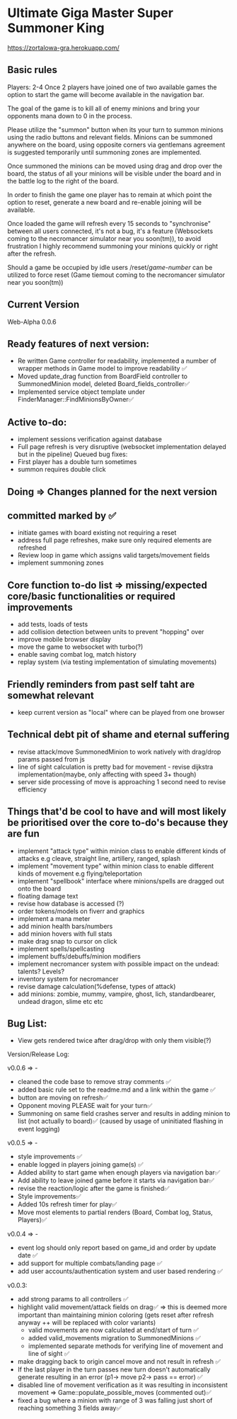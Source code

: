 # Ultimate Giga Master Super Summoner King

https://zortalowa-gra.herokuapp.com/

## Basic rules ##
Players: 2-4
Once 2 players have joined one of two available games the option to start the game will become available in the navigation bar.

The goal of the game is to kill all of enemy minions and bring your opponents mana down to 0 in the process.

Please utilize the "summon" button when its your turn to summon minions using the radio buttons and relevant fields. Minions can be summoned anywhere on the board, using opposite corners via gentlemans agreement is suggested temporarily until summoning zones are implemented.

Once summoned the minions can be moved using drag and drop over the board, the status of all your minions will be visible under the board and in the battle log to the right of the board.

In order to finish the game one player has to remain at which point the option to reset, generate a new board and re-enable joining will be available.

Once loaded the game will refresh every 15 seconds to "synchronise" between all users connected, it's not a bug, it's a feature (Websockets coming to the necromancer simulator near you soon(tm)), to avoid frustration I highly recommend summoning your minions quickly or right after the refresh.

Should a game be occupied by idle users /reset/*game-number* can be utilized to force reset (Game tiemout coming to the necromancer simulator near you soon(tm))

## Current Version
Web-Alpha 0.0.6

## Ready features of next version:
 - Re written Game controller for readability, implemented a number of wrapper methods in Game model to improve readability ✅
 - Moved update_drag function from BoardField controller to SummonedMinion model, deleted Board_fields_controller✅
 - Implemented service object template under FinderManager::FindMinionsByOwner✅

## Active to-do:
- implement sessions verification against database
- Full page refresh is very disruptive (websocket implementation delayed but in the pipeline)
Queued bug fixes:
- First player has a double turn sometimes
- summon requires double click

## Doing => Changes planned for the next version
committed marked by ✅
---
- initiate games with board existing not requiring a reset
- address full page refreshes, make sure only required elements are refreshed
- Review loop in game which assigns valid targets/movement fields
- implement summoning zones



## Core function to-do list => missing/expected core/basic functionalities or required improvements
- add tests, loads of tests
- add collision detection between units to prevent "hopping" over
- improve mobile browser display
- move the game to websocket with turbo(?)
- enable saving combat log, match history
- replay system (via testing implementation of simulating movements)


## Friendly reminders from past self taht are somewhat relevant
- keep current version as "local" where can be played from one browser


## Technical debt pit of shame and eternal suffering
- revise attack/move SummonedMinion to work natively with drag/drop params passed from js
- line of sight calculation is pretty bad for movement - revise dijkstra implementation(maybe, only affecting with speed 3+ though)
- server side processing of move is approaching 1 second need to revise efficiency

## Things that'd be cool to have and will most likely be prioritised over the core to-do's because they are fun
- implement "attack type" within minion class to enable different kinds of attacks e.g cleave, straight line, artillery, ranged, splash
- implement "movement type" within minion class to enable different kinds of movement e.g flying/teleportation
- implement "spellbook" interface where minions/spells are dragged out onto the board
- floating damage text
- revise how database is accessed (?)
- order tokens/models on fiverr and graphics
- implement a mana meter
- add minion health bars/numbers
- add minion hovers with full stats
- make drag snap to cursor on click
- implement spells/spellcasting
- implement buffs/debuffs/minion modifiers
- implement necromancer system with possible impact on the undead: talents? Levels?
- inventory system for necromancer
- revise damage calculation(%defense, types of attack)
- add minions: zombie, mummy, vampire, ghost, lich, standardbearer, undead dragon, slime etc etc

## Bug List:
 - View gets rendered twice after drag/drop with only them visible(?)

 Version/Release Log:

v0.0.6 => -
- cleaned the code base to remove stray comments ✅
- added basic rule set to the readme.md and a link within the game ✅
- button are moving on refresh✅
- Opponent moving PLEASE wait for your turn✅
- Summoning on same field crashes server and results in adding minion to list (not actually to board)✅ (caused by usage of uninitiated flashing in event logging)

v0.0.5 => -
- style improvements ✅
- enable logged in players joining game(s) ✅
- Added ability to start game when enough players via navigation bar✅
- Add ability to leave joined game before it starts via navigation bar✅
- revise the reaction/logic after the game is finished✅
- Style improvements✅
- Added 10s refresh timer for play✅
- Move most elements to partial renders (Board, Combat log, Status, Players)✅

v0.0.4 => -
- event log should only report based on game_id and order by update date ✅
- add support for multiple combats/landing page ✅
- add user accounts/authentication system and user based rendering ✅

v0.0.3:
- add strong params to all controllers ✅
- highlight valid movement/attack fields on drag✅ => this is deemed more important than maintaining minion coloring (gets reset after refresh anyway ++ will be replaced with color variants)
  - valid movements are now calculated at end/start of turn ✅
  - added valid_movements migration to SummonedMinions ✅
  - implemented separate methods for verifying line of movement and line of sight ✅
- make dragging back to origin cancel move and not result in refresh ✅
- If the last player in the turn passes new turn doesn't automatically generate resulting in an error (p1-> move p2-> pass == error) ✅
- disabled line of movement verification as it was resulting in inconsistent movement => Game::populate_possible_moves (commented out)✅
- fixed a bug where a minion with range of 3 was falling just short of reaching something 3 fields away✅